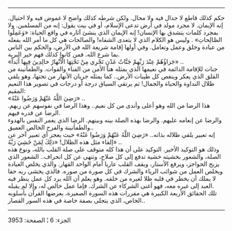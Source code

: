------------------------------------------------------------------------

حكم كذلك قاطع لا جدال فيه ولا محال. ولكن شرطه كذلك واضح لا غموض فيه ولا
احتيال. إنه الإيمان. لا مجرد مولد في أرض تدعى الإسلام، أو في بيت يقول:
إنه من المسلمين. ولا بمجرد كلمات يتشدق بها الإنسان! إنه الإيمان الذي
ينشئ آثاره في واقع الحياة: «وَعَمِلُوا الصَّالِحاتِ» . وليس هو الكلام الذي لا
يتعدى الشفاه! والصالحات هي كل ما أمر الله بفعله من عبادة وخلق وعمل
وتعامل. وفي أولها إقامة شريعة الله في الأرض، والحكم بين الناس بما شرع
الله. فمن كانوا كذلك فهم خير البرية.  
«جَزاؤُهُمْ عِنْدَ رَبِّهِمْ جَنَّاتُ عَدْنٍ تَجْرِي مِنْ تَحْتِهَا الْأَنْهارُ خالِدِينَ فِيها أَبَداً» ..  
جنات للإقامة الدائمة في نعيمها الذي يمثله هنا الأمن من الفناء والفوات.
والطمأنينة من القلق الذي يعكر وينغص كل طيبات الأرض.. كما يمثله جريان
الأنهار من تحتها، وهو يلقي ظلال النداوة والحياة والجمال! ثم يرتقي السياق
درجة أو درجات في تصوير هذا النعيم المقيم:  
«رَضِيَ اللَّهُ عَنْهُمْ وَرَضُوا عَنْهُ» ..  
هذا الرضا من الله وهو أعلى وأندى من كل نعيم.. وهذا الرضا في نفوسهم عن
ربهم. الرضا عن قدره فيهم.  
والرضا عن إنعامه عليهم. والرضا بهذه الصلة بينه وبينهم. الرضا الذي يغمر
النفس بالهدوء والطمأنينة والفرح الخالص العميق..  
إنه تعبير يلقي ظلاله بذاته.. «رَضِيَ اللَّهُ عَنْهُمْ وَرَضُوا عَنْهُ» حيث يعجز أي تعبير
آخر عن إلقاء مثل هذه الظلال! «ذلِكَ لِمَنْ خَشِيَ رَبَّهُ» ..  
وذلك هو التوكيد الأخير. التوكيد على أن هذا كله متوقف على صلة القلب
بالله، ونوع هذه الصلة، والشعور بخشيته خشية تدفع إلى كل صلاح، وتنهى عن كل
انحراف.. الشعور الذي يزيح الحواجز، ويرفع الأستار، ويقف القلب عاريا أمام
الواحد القهار. والذي يخلص العبادة ويخلص العمل من شوائب الرياء والشرك في
كل صورة من صوره. فالذي يخشى ربه حقا لا يملك أن يخطر في قلبه ظلا لغيره من
خلقه. وهو يعلم أن الله يرد كل عمل ينظر فيه العبد إلى غيره معه، فهو أغنى
الشركاء عن الشرك. فإما عمل خالص له، وإلا لم يقبله.  
تلك الحقائق الأربعة الكبيرة هي مقررات هذه السورة الصغيرة، يعرضها القرآن
بأسلوبه الخاص، الذي يتجلى بصفة خاصة في هذه السور القصار..

------------------------------------------------------------------------

الجزء: 6 ¦ الصفحة: 3953
